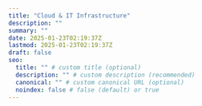 ```yaml
---
title: "Cloud & IT Infrastructure"
description: ""
summary: ""
date: 2025-01-23T02:19:37Z
lastmod: 2025-01-23T02:19:37Z
draft: false
seo:
  title: "" # custom title (optional)
  description: "" # custom description (recommended)
  canonical: "" # custom canonical URL (optional)
  noindex: false # false (default) or true
---
```

